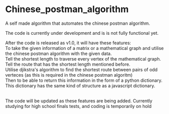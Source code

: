 # Chinese_postman_algorithm
A self made algorithm that automates the chinese postman algorithm.<br />

The code is currently under development and is is not fully functional yet. <br />

After the code is released as v1.0, it will have these features:<br />
To take the given information of a matrix or a mathematical graph and utilise the chinese postman algorithm with the given data.<br />
Tell the shortest length to traverse every vertex of the mathematical graph.<br />
Tell the route that has the shortest length mentioned before.<br />
Utilise djikstra's algorithm to find the shortest route between pairs of odd verteces (as this is required in the chinese postman algoritm)<br />
Then to be able to return this information in the form of a python dictionary. This dictionary has the same kind of structure as a javascript dictionary.<br />
<br />

The code will be updated as these features are being added. Currently studying for high school finals tests, and coding is temporarily on hold<br />
